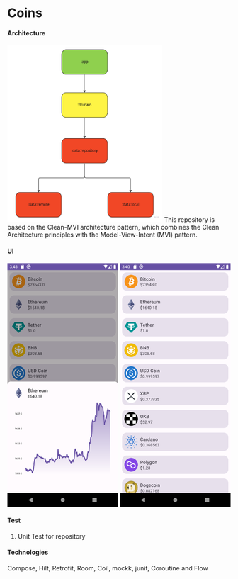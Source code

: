 # Coins

#### Architecture
<img src="image/3.jpg" alt="Coins" width="350" height="400">
This repository is based on the Clean-MVI architecture pattern, which combines the Clean Architecture principles with the Model-View-Intent (MVI) pattern.


#### UI
<img src="image/1.png" alt="1" width="250" height="550">    <img src="image/2.png" alt="2" width="250" height="550">


#### Test
1. Unit Test for repository


#### Technologies
Compose, Hilt, Retrofit, Room, Coil, mockk, junit, Coroutine and Flow



